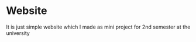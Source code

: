 # Website
It is just simple website which I made as mini project for 2nd semester at the university
